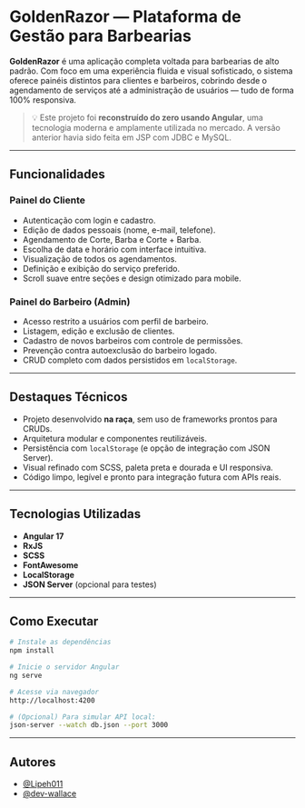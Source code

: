 # GoldenRazor — Plataforma de Gestão para Barbearias

**GoldenRazor** é uma aplicação completa voltada para barbearias de alto padrão. Com foco em uma experiência fluida e visual sofisticado, o sistema oferece painéis distintos para clientes e barbeiros, cobrindo desde o agendamento de serviços até a administração de usuários — tudo de forma 100% responsiva.

> 💡 Este projeto foi **reconstruído do zero usando Angular**, uma tecnologia moderna e amplamente utilizada no mercado. A versão anterior havia sido feita em JSP com JDBC e MySQL. 
---

## Funcionalidades

### Painel do Cliente

- Autenticação com login e cadastro.
- Edição de dados pessoais (nome, e-mail, telefone).
- Agendamento de Corte, Barba e Corte + Barba.
- Escolha de data e horário com interface intuitiva.
- Visualização de todos os agendamentos.
- Definição e exibição do serviço preferido.
- Scroll suave entre seções e design otimizado para mobile.

### Painel do Barbeiro (Admin)

- Acesso restrito a usuários com perfil de barbeiro.
- Listagem, edição e exclusão de clientes.
- Cadastro de novos barbeiros com controle de permissões.
- Prevenção contra autoexclusão do barbeiro logado.
- CRUD completo com dados persistidos em `localStorage`.

---

## Destaques Técnicos

- Projeto desenvolvido **na raça**, sem uso de frameworks prontos para CRUDs.
- Arquitetura modular e componentes reutilizáveis.
- Persistência com `localStorage` (e opção de integração com JSON Server).
- Visual refinado com SCSS, paleta preta e dourada e UI responsiva.
- Código limpo, legível e pronto para integração futura com APIs reais.

---

## Tecnologias Utilizadas

- **Angular 17**
- **RxJS**
- **SCSS**
- **FontAwesome**
- **LocalStorage**
- **JSON Server** (opcional para testes)

---

## Como Executar

```bash
# Instale as dependências
npm install

# Inicie o servidor Angular
ng serve

# Acesse via navegador
http://localhost:4200

# (Opcional) Para simular API local:
json-server --watch db.json --port 3000

```
---

## Autores

- [@Lipeh011](https://github.com/Lipeh011)  
- [@dev-wallace](https://github.com/dev-wallace)

